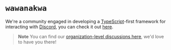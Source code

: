 # `wawanakwa`

We're a community engaged in developing a [TypeScript][ts]-first framework for interacting with
[Discord][discord], you can check it out [here][gh-wawanakwa-wawanakwa].

> **Note**
> You can find our [organization-level discussions here][gh-wawanakwa-discussions], we'd love to
> have you there!

[discord]: https://discord.com/
[ts]: https://typescriptlang.com/
[gh-wawanakwa-discussions]: https://github.com/orgs/wawanakwa/discussions
[gh-wawanakwa-wawanakwa]: https://github.com/wawanakwa/wawanakwa

